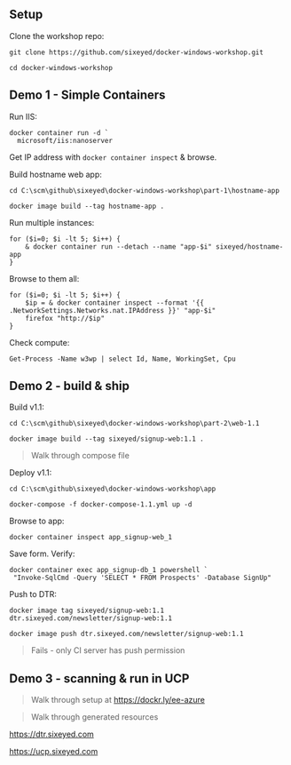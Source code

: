 ## Setup

Clone the workshop repo:

```
git clone https://github.com/sixeyed/docker-windows-workshop.git

cd docker-windows-workshop
```

## Demo 1 - Simple Containers

Run IIS:

```
docker container run -d `
  microsoft/iis:nanoserver
```

Get IP address with `docker container inspect` & browse.

Build hostname web app:

```
cd C:\scm\github\sixeyed\docker-windows-workshop\part-1\hostname-app

docker image build --tag hostname-app .
```

Run multiple instances:

```
for ($i=0; $i -lt 5; $i++) {
    & docker container run --detach --name "app-$i" sixeyed/hostname-app
}
```

Browse to them all:

```
for ($i=0; $i -lt 5; $i++) {
    $ip = & docker container inspect --format '{{ .NetworkSettings.Networks.nat.IPAddress }}' "app-$i"
    firefox "http://$ip"
}
```

Check compute:

```
Get-Process -Name w3wp | select Id, Name, WorkingSet, Cpu
```

## Demo 2 - build & ship

Build v1.1:

```
cd C:\scm\github\sixeyed\docker-windows-workshop\part-2\web-1.1

docker image build --tag sixeyed/signup-web:1.1 .
```

> Walk through compose file

Deploy v1.1:

```
cd C:\scm\github\sixeyed\docker-windows-workshop\app

docker-compose -f docker-compose-1.1.yml up -d
``` 

Browse to app:

```
docker container inspect app_signup-web_1
```

Save form. Verify:

```
docker container exec app_signup-db_1 powershell `
 "Invoke-SqlCmd -Query 'SELECT * FROM Prospects' -Database SignUp"
```

Push to DTR:

```
docker image tag sixeyed/signup-web:1.1 dtr.sixeyed.com/newsletter/signup-web:1.1

docker image push dtr.sixeyed.com/newsletter/signup-web:1.1
```

> Fails - only CI server has push permission


## Demo 3 - scanning & run in UCP

> Walk through setup at https://dockr.ly/ee-azure

> Walk through generated resources

https://dtr.sixeyed.com

https://ucp.sixeyed.com